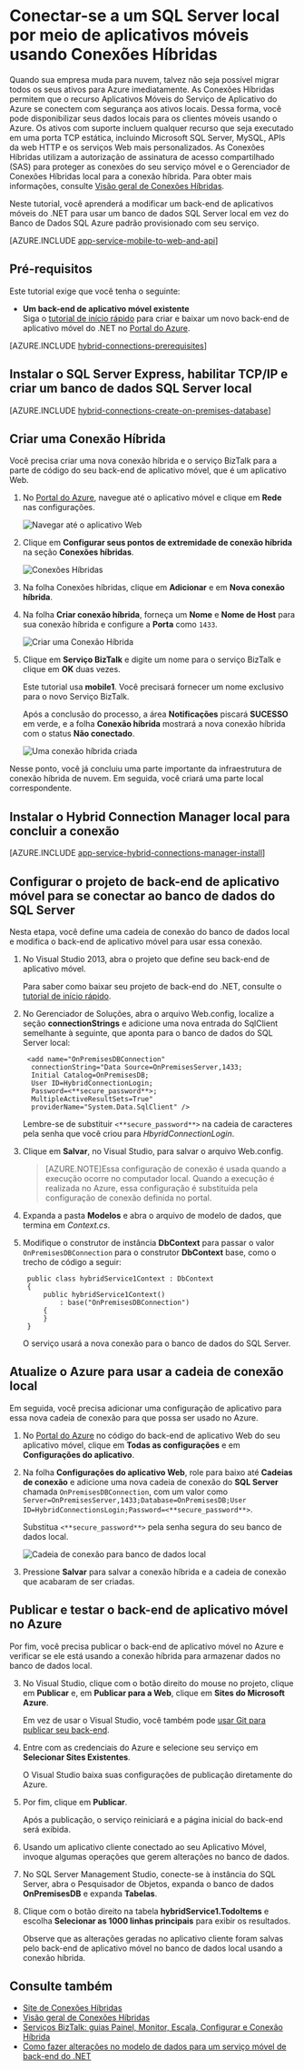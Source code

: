 <properties
	pageTitle="Conectar seu aplicativo móvel do Azure a um SQL Server local utilizando Conexões Híbridas | Microsoft Azure"
	description="Saiba como se conectar a um SQL Server local de um aplicativo móvel do Serviço de Aplicativo usando Conexões Híbridas"
	services="app-service\mobile"
	documentationCenter=""
	authors="ggailey777"
	manager="dwrede"
	editor=""/>

<tags
	ms.service="app-service-mobile"
	ms.workload="na"
	ms.tgt_pltfrm="na"
	ms.devlang="multiple"
	ms.topic="get-started-article"
	ms.date="10/23/2015"
	ms.author="glenga"/>


# Conectar-se a um SQL Server local por meio de aplicativos móveis usando Conexões Híbridas

Quando sua empresa muda para nuvem, talvez não seja possível migrar todos os seus ativos para Azure imediatamente. As Conexões Híbridas permitem que o recurso Aplicativos Móveis do Serviço de Aplicativo do Azure se conectem com segurança aos ativos locais. Dessa forma, você pode disponibilizar seus dados locais para os clientes móveis usando o Azure. Os ativos com suporte incluem qualquer recurso que seja executado em uma porta TCP estática, incluindo Microsoft SQL Server, MySQL, APIs da web HTTP e os serviços Web mais personalizados. As Conexões Híbridas utilizam a autorização de assinatura de acesso compartilhado (SAS) para proteger as conexões do seu serviço móvel e o Gerenciador de Conexões Híbridas local para a conexão híbrida. Para obter mais informações, consulte [Visão geral de Conexões Híbridas](../integration-hybrid-connection-overview.md).

Neste tutorial, você aprenderá a modificar um back-end de aplicativos móveis do .NET para usar um banco de dados SQL Server local em vez do Banco de Dados SQL Azure padrão provisionado com seu serviço.

[AZURE.INCLUDE [app-service-mobile-to-web-and-api](../../includes/app-service-mobile-to-web-and-api.md)]

## Pré-requisitos ##

Este tutorial exige que você tenha o seguinte:

- **Um back-end de aplicativo móvel existente** <br/>Siga o [tutorial de início rápido](app-service-mobile-windows-store-dotnet-get-started.md) para criar e baixar um novo back-end de aplicativo móvel do .NET no [Portal do Azure].

[AZURE.INCLUDE [hybrid-connections-prerequisites](../../includes/hybrid-connections-prerequisites.md)]

## Instalar o SQL Server Express, habilitar TCP/IP e criar um banco de dados SQL Server local

[AZURE.INCLUDE [hybrid-connections-create-on-premises-database](../../includes/hybrid-connections-create-on-premises-database.md)]

## Criar uma Conexão Híbrida

Você precisa criar uma nova conexão híbrida e o serviço BizTalk para a parte de código do seu back-end de aplicativo móvel, que é um aplicativo Web.

1. No [Portal do Azure], navegue até o aplicativo móvel e clique em **Rede** nas configurações.

	![Navegar até o aplicativo Web](./media/app-service-mobile-dotnet-backend-hybrid-connections-get-started/mobile-app-link-to-web-app-backend.png)

	

2. Clique em **Configurar seus pontos de extremidade de conexão híbrida** na seção **Conexões híbridas**.

	![Conexões Híbridas](./media/app-service-mobile-dotnet-backend-hybrid-connections-get-started/start-hybrid-connection.png)

2. Na folha Conexões híbridas, clique em **Adicionar** e em **Nova conexão híbrida**.

3. Na folha **Criar conexão híbrida**, forneça um **Nome** e **Nome de Host** para sua conexão híbrida e configure a **Porta** como `1433`.

	![Criar uma Conexão Híbrida](./media/app-service-mobile-dotnet-backend-hybrid-connections-get-started/create-hybrid-connection.png)

4. Clique em **Serviço BizTalk** e digite um nome para o serviço BizTalk e clique em **OK** duas vezes.

	Este tutorial usa **mobile1**. Você precisará fornecer um nome exclusivo para o novo Serviço BizTalk.

	Após a conclusão do processo, a área **Notificações** piscará **SUCESSO** em verde, e a folha **Conexão híbrida** mostrará a nova conexão híbrida com o status **Não conectado**.

	![Uma conexão híbrida criada](./media/app-service-mobile-dotnet-backend-hybrid-connections-get-started/hybrid-connection-created.png)

Nesse ponto, você já concluiu uma parte importante da infraestrutura de conexão híbrida de nuvem. Em seguida, você criará uma parte local correspondente.

## Instalar o Hybrid Connection Manager local para concluir a conexão

[AZURE.INCLUDE [app-service-hybrid-connections-manager-install](../../includes/app-service-hybrid-connections-manager-install.md)]

## Configurar o projeto de back-end de aplicativo móvel para se conectar ao banco de dados do SQL Server

Nesta etapa, você define uma cadeia de conexão do banco de dados local e modifica o back-end de aplicativo móvel para usar essa conexão.

1. No Visual Studio 2013, abra o projeto que define seu back-end de aplicativo móvel.

	Para saber como baixar seu projeto de back-end do .NET, consulte o [tutorial de início rápido](app-service-mobile-windows-store-dotnet-get-started.md).

2. No Gerenciador de Soluções, abra o arquivo Web.config, localize a seção **connectionStrings** e adicione uma nova entrada do SqlClient semelhante à seguinte, que aponta para o banco de dados do SQL Server local:

	    <add name="OnPremisesDBConnection"
         connectionString="Data Source=OnPremisesServer,1433;
         Initial Catalog=OnPremisesDB;
         User ID=HybridConnectionLogin;
         Password=<**secure_password**>;
         MultipleActiveResultSets=True"
         providerName="System.Data.SqlClient" />

	Lembre-se de substituir `<**secure_password**>` na cadeia de caracteres pela senha que você criou para *HbyridConnectionLogin*.

3. Clique em **Salvar**, no Visual Studio, para salvar o arquivo Web.config.

	> [AZURE.NOTE]Essa configuração de conexão é usada quando a execução ocorre no computador local. Quando a execução é realizada no Azure, essa configuração é substituída pela configuração de conexão definida no portal.

4. Expanda a pasta **Modelos** e abra o arquivo de modelo de dados, que termina em *Context.cs*.

6. Modifique o construtor de instância **DbContext** para passar o valor `OnPremisesDBConnection` para o construtor **DbContext** base, como o trecho de código a seguir:

        public class hybridService1Context : DbContext
        {
            public hybridService1Context()
                : base("OnPremisesDBConnection")
            {
            }
        }

	O serviço usará a nova conexão para o banco de dados do SQL Server.

## Atualize o Azure para usar a cadeia de conexão local

Em seguida, você precisa adicionar uma configuração de aplicativo para essa nova cadeia de conexão para que possa ser usado no Azure.

1. No [Portal do Azure] no código do back-end de aplicativo Web do seu aplicativo móvel, clique em **Todas as configurações** e em **Configurações do aplicativo**.

3. Na folha **Configurações do aplicativo Web**, role para baixo até **Cadeias de conexão** e adicione uma nova cadeia de conexão do **SQL Server** chamada `OnPremisesDBConnection`, com um valor como `Server=OnPremisesServer,1433;Database=OnPremisesDB;User ID=HybridConnectionsLogin;Password=<**secure_password**>`.

	Substitua `<**secure_password**>` pela senha segura do seu banco de dados local.

	![Cadeia de conexão para banco de dados local](./media/app-service-mobile-dotnet-backend-hybrid-connections-get-started/set-sql-server-database-connection.png)

2. Pressione **Salvar** para salvar a conexão híbrida e a cadeia de conexão que acabaram de ser criadas.

## Publicar e testar o back-end de aplicativo móvel no Azure

Por fim, você precisa publicar o back-end de aplicativo móvel no Azure e verificar se ele está usando a conexão híbrida para armazenar dados no banco de dados local.

3. No Visual Studio, clique com o botão direito do mouse no projeto, clique em **Publicar** e, em **Publicar para a Web**, clique em **Sites do Microsoft Azure**.

	Em vez de usar o Visual Studio, você também pode [usar Git para publicar seu back-end](mobile-services-dotnet-backend-store-code-source-control.md).

2. Entre com as credenciais do Azure e selecione seu serviço em **Selecionar Sites Existentes**.

	O Visual Studio baixa suas configurações de publicação diretamente do Azure.

3. Por fim, clique em **Publicar**.

	Após a publicação, o serviço reiniciará e a página inicial do back-end será exibida.

4. Usando um aplicativo cliente conectado ao seu Aplicativo Móvel, invoque algumas operações que gerem alterações no banco de dados.

5. No SQL Server Management Studio, conecte-se à instância do SQL Server, abra o Pesquisador de Objetos, expanda o banco de dados **OnPremisesDB** e expanda **Tabelas**.

6. Clique com o botão direito na tabela **hybridService1.TodoItems** e escolha **Selecionar as 1000 linhas principais** para exibir os resultados.

	Observe que as alterações geradas no aplicativo cliente foram salvas pelo back-end de aplicativo móvel no banco de dados local usando a conexão híbrida.

## Consulte também ##

+ [Site de Conexões Híbridas](../../services/biztalk-services/)
+ [Visão geral de Conexões Híbridas](../integration-hybrid-connection-overview.md)
+ [Serviços BizTalk: guias Painel, Monitor, Escala, Configurar e Conexão Híbrida](../biztalk-dashboard-monitor-scale-tabs.md)
+ [Como fazer alterações no modelo de dados para um serviço móvel de back-end do .NET](../mobile-services-dotnet-backend-how-to-use-code-first-migrations.md)

<!-- IMAGES -->


<!-- Links -->
[Portal do Azure]: https://portal.azure.com/
[Azure Management Portal]: http://go.microsoft.com/fwlink/p/?linkid=213885
[Get started with Mobile Services]: ../mobile-services-windows-store-dotnet-get-started.md

<!---HONumber=Nov15_HO4-->